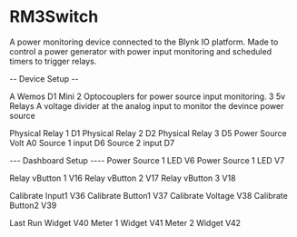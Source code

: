 # RM3Switch
 A power monitoring device connected to the Blynk IO platform.
 Made to control a power generator with power input monitoring and scheduled timers to trigger relays.

-- Device Setup -- 

A Wemos D1 Mini
2 Optocouplers for power source input monitoring.
3 5v Relays
A voltage divider at the analog input 
to monitor the devince power source

Physical Relay 1    D1
Physical Relay 2    D2
Physical Relay 3    D5
Power Source Volt   A0
Source 1 input      D6
Source 2 input      D7

 --- Dashboard Setup ----
Power Source 1 LED  V6
Power Source 1 LED  V7

Relay vButton 1     V16
Relay vButton 2     V17
Relay vButton 3     V18

Calibrate Input1    V36
Calibrate Button1   V37
Calibrate Voltage   V38
Calibrate Button2   V39

Last Run Widget     V40
Meter 1 Widget      V41
Meter 2 Widget      V42

